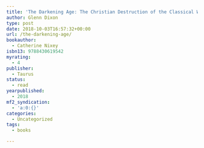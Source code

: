 ```yaml
---
title: 'The Darkening Age: The Christian Destruction of the Classical World'
author: Glenn Dixon
type: post
date: 2018-10-03T16:57:32+00:00
url: /the-darkening-age/
bookauthor:
  - Catherine Nixey
isbn13: 9788430619542
myrating:
  - 4
publisher:
  - Taurus
status:
  - read
yearpublished:
  - 2018
mf2_syndication:
  - 'a:0:{}'
categories:
  - Uncategorized
tags:
  - books

---
```

